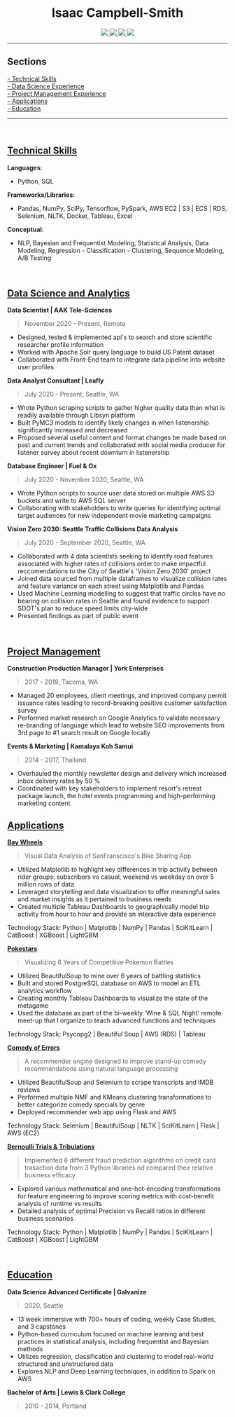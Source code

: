 <!-- Heading Section -->
<div id="header" align="center">
  <h1> Isaac Campbell-Smith </h1>
</div>


<div id="contact" align="center">
  <!--   GitHub Link -->
  <a href='https://github.com/isaac-campbell-smith' target="_blank">
    <img src='https://img.shields.io/badge/GitHub-isaac--campbell--smith-black?style=flat-square' />
  </a>
  <!-- LinkedIn Contact -->
  <a href="https://www.linkedin.com/in/isaac-campbell-smith/" target="_blank">
    <img src="https://img.shields.io/badge/-Isaac%20Campbell--Smith-blue?style=flat-square&logo=Linkedin&logoColor=white"/>
  </a>
  
  <!-- Cell -->
  <a href="tel:2533064338">
    <img src="https://img.shields.io/badge/CELL-253--306--4338-yellow?style=flat-square">
  </a>
  
  <!-- Email -->
  <a href="mailto:icampsmith@gmail.com">
    <img src="https://img.shields.io/badge/EMAIL-icampsmith%40gmail.com-brightgreen?style=flat-square"/>
  </a>
</div>


---

<!-- Table of Contents Section -->

<div id="sections">
  <h2> Sections </h2>
  <a href="#technical-skills"> - Technical Skills </a>
  <br/>
  <a href="#data-science-and-analytics"> - Data Science Experience </a>
  <br />
  <a href="#project-management"> - Project Management Experience </a>
  <br />
  <a href="#applications"> - Applications </a>
  <br />
  <a href="#education"> - Education </a>
  <br />
  

  
</div>

---


</br>

## <ins>Technical Skills</ins>


**Languages**: </br>
 * Python, SQL

**Frameworks/Libraries**: </br>
 * Pandas, NumPy, SciPy, Tensorflow, PySpark, AWS EC2 | S3 | ECS | RDS, Selenium, NLTK, Docker, Tableau, Excel

**Conceptual**: </br>
 * NLP, Bayesian and Frequentist Modeling, Statistical Analysis, Data Modeling, Regression - Classification - Clustering, Sequence Modeling, A/B Testing
 
<br/>

## <ins>Data Science and Analytics</ins>

<div>
  
 **Data Scientist | AAK Tele-Sciences**
  
  > November 2020 - Present,  Remote
  
  <ul>
  	<li> Designed, tested & implemented api's to search and store scientific researcher profile information </li>
    <li> Worked with Apache Solr query language to build US Patent dataset </li>
    <li> Collaborated with Front-End team to integrate data pipeline into website user profiles  </li>
  </ul>
  
 **Data Analyst Consultant | Leafly**
  
  > July 2020 - Present,  Seattle, WA 
  
  <ul>
  	<li> Wrote Python scraping scripts to gather higher quality data than what is readily available through Libsyn platform </li>
    <li> Built PyMC3 models to identify likely changes in when listenership significantly increased and decreased </li>
    <li> Proposed several useful content and format changes be made based on past and current trends and collaborated with social media producer for listener survey about recent downturn in listenership  </li>
  </ul>

 **Database Engineer | Fuel & Ox**
  
  > July 2020 - November 2020,  Seattle, WA 
  
  <ul>
  	<li> Wrote Python scripts to source user data stored on multiple AWS S3 buckets and write to AWS SQL server</li>
    <li> Collaborating with stakeholders to write queries for identifying optimal target audiences for new independent movie marketing campaigns </li>
  </ul>

   **Vision Zero 2030: Seattle Traffic Collisions Data Analysis**
  
  > July 2020 - September 2020,  Seattle, WA
  
  <ul>
    <li> Collaborated with 4 data scientists seeking to identify road features associated with higher rates of collisions order to make impactful reccomendations to the City of Seattle's 'Vision Zero 2030' project  </li>
    <li> Joined data sourced from multiple dataframes to visualize collision rates and feature variance on each street using Matplotlib and Pandas </li>
    <li> Used Machine Learning modelling to suggest that traffic circles have no bearing on collision rates in Seattle and found evidence to support SDOT's plan to reduce speed limits city-wide  </li>
    <li> Presented findings as part of public event </li>
  </ul>

</div>


</br>

## <ins>Project Management</ins>

 **Construction Production Manager | York Enterprises**
  
  > 2017 - 2019,  Tacoma, WA 
  
  <ul>
  	<li> Managed 20 employees, client meetings, and improved company permit issuance rates leading to record-breaking positive customer satisfaction survey </li>
    <li> Performed market research on Google Analytics to validate necessary re-branding of language which lead to website SEO improvements from 3rd page to #1 search result on Google locally  </li>
  </ul>
  
 **Events & Marketing | Kamalaya Koh Samui**
  
  > 2014 - 2017,  Thailand
  
  <ul>
  	<li> Overhauled the monthly newsletter design and delivery which increased inbox delivery rates by 50 %  </li>
    <li> Coordinated with key stakeholders to implement resort's retreat package launch, the hotel events programming and high-performing marketing content  </li>
  </ul>
  

## <ins>Applications</ins>

[**Bay Wheels**](https://github.com/isaac-campbell-smith/baywheels)

> Visual Data Analysis of SanFranscisco's Bike Sharing App </br>

 -   Utilized Matplotlib to highlight key differences in trip activity between rider groups: subscribers vs casual, weekend vs weekday on over 5 million rows of data </br>
- Leveraged storytelling and data visualization to offer meaningful sales and market insights as it pertained to business needs </br>
- Created multiple Tableau Dashboards to geographically model trip activity from hour to hour and provide an interactive data experience </br>


Technology Stack: Python | Matplotlib | NumPy | Pandas | SciKitLearn | CatBoost | XGBoost | LightGBM

[**Pokestars**](https://github.com/isaac-campbell-smith/pokestars)

> Visualizing 6 Years of Competitive Pokemon Battles </br>

 - Utilized BeautifulSoup to mine over 6 years of battling statistics  </br>
 - Built and stored PostgreSQL database on AWS to model an ETL analytics workflow  </br>
 - Creating monthly Tableau Dashboards to visualize the state of the metagame </br>
 - Used the database as part of the bi-weekly 'Wine & SQL Night' remote meet-up that I organize to teach advanced functions and techniques</br>

Technology Stack: 
Psycopg2 | Beautiful Soup | AWS (RDS) | Tableau


[**Comedy of Errors**](https://github.com/isaac-campbell-smith/comedy_of_errors)

> A recommender engine designed to improve stand-up comedy recommendations using natural language processing</br>

- Utilized BeautifulSoup and Selenium to scrape transcripts and IMDB reviews  </br>
- Performed multiple NMF and KMeans clustering transformations to better categorize comedy specials by genre </br>
- Deployed recommender web app using Flask and AWS  </br>

Technology Stack: Selenium | BeautifulSoup | NLTK | SciKitLearn | Flask | AWS (EC2) 


[**Bernoulli Trials & Tribulations**](https://github.com/isaac-campbell-smith/BernoulliTrials_and_Tribulations)

> Implemented 6 different fraud prediction algorithms on credit card trasaction data from 3 Python libraries nd compared their relative business efficacy </br>

 -  Explored various mathematical and one-hot-encoding transformations for feature engineering to improve scoring metrics with cost-benefit analysis of runtime vs results </br>
- Detailed analysis of optimal Precision vs Recalll ratios in different business scenarios </br>


Technology Stack: Python | Matplotlib | NumPy | Pandas | SciKitLearn | CatBoost | XGBoost | LightGBM </br>



</br>



## <ins>Education</ins>

<div>
  
  **Data Science Advanced Certificate | Galvanize**
  
  > 2020,  Seattle
  
  * 13 week immersive with 700+ hours of coding, weekly Case Studies, and 3 capstones
  * Python-based curriculum focused on machine learning and best practices in statistical analysis, including frequentist and Bayesian methods
  * Utilizes regression, classification and clustering to model real-world structured and unstructured data 
  * Explores NLP and Deep Learning techniques, in addition to Spark on AWS

  **Bachelor of Arts | Lewis & Clark College**
  
  > 2010 - 2014,  Portland

    
</div>








